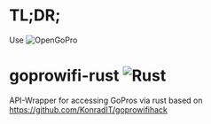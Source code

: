 # TL;DR;
Use ![OpenGoPro](https://gopro.github.io/OpenGoPro)

# goprowifi-rust ![Rust](https://github.com/fschaupp/goprowifi-rust/workflows/Rust/badge.svg?branch=main)

API-Wrapper for accessing GoPros via rust based on https://github.com/KonradIT/goprowifihack
